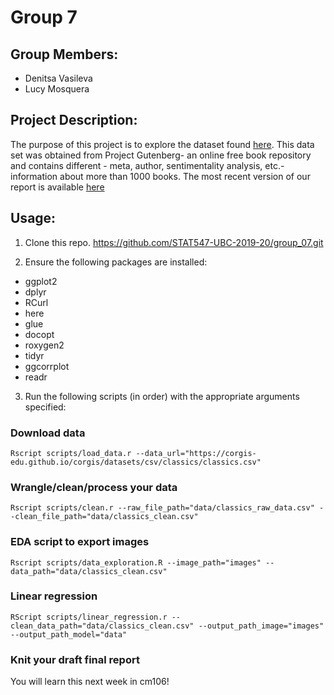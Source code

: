 # Group 7

## Group Members:
  * Denitsa Vasileva
  * Lucy Mosquera
  
## Project Description:

The purpose of this project is to explore the dataset found [here](https://corgis-edu.github.io/corgis/datasets/csv/classics/classics.csv). 
This data set was obtained from Project Gutenberg- an online free book repository
and contains different - meta, author, sentimentality analysis, etc.- information 
about more than 1000 books. The most recent version of our report is available [here](https://github.com/STAT547-UBC-2019-20/group_07/blob/master/docs/Milestone1.md)

## Usage:

1. Clone this repo. https://github.com/STAT547-UBC-2019-20/group_07.git

2. Ensure the following packages are installed:

  - ggplot2
  - dplyr
  - RCurl
  - here
  - glue
  - docopt
  - roxygen2
  - tidyr
  - ggcorrplot
  - readr

3. Run the following scripts (in order) with the appropriate arguments specified:

  ### Download data
  ```
  Rscript scripts/load_data.r --data_url="https://corgis-edu.github.io/corgis/datasets/csv/classics/classics.csv"
  ```
  
  ### Wrangle/clean/process your data 
  ```
  Rscript scripts/clean.r --raw_file_path="data/classics_raw_data.csv" --clean_file_path="data/classics_clean.csv"
  ```
  
  ### EDA script to export images
  ```
  Rscript scripts/data_exploration.R --image_path="images" --data_path="data/classics_clean.csv"  
  ```
  
  ### Linear regression
  ```
  RScript scripts/linear_regression.r --clean_data_path="data/classics_clean.csv" --output_path_image="images" --output_path_model="data"
  ```
  
  ### Knit your draft final report
 You will learn this next week in cm106!
